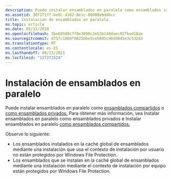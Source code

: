 ```yaml
---
description: Puede instalar ensamblados en paralelo como ensamblados compartidos o como ensamblados privados. Para obtener más información, vea Instalar ensamblados en paralelo como ensamblados privados e Instalar ensamblados en paralelo como ensamblados compartidos.
ms.assetid: 36f271ff-be0c-4162-8e1c-86088ebddbcc
title: Instalación de ensamblados en paralelo
ms.topic: article
ms.date: 05/31/2018
ms.openlocfilehash: 3be68580c7f0e3890c2e53b148daec92fbad18ae
ms.sourcegitcommit: d75fc10b9f0825bbe5ce5045c90d4045e3c53243
ms.translationtype: MT
ms.contentlocale: es-ES
ms.lasthandoff: 09/13/2021
ms.locfileid: "127271524"
---
```

# <a name="installing-side-by-side-assemblies"></a>Instalación de ensamblados en paralelo

Puede instalar ensamblados en paralelo como [ensamblados compartidos](/windows/desktop/Msi/shared-assemblies) o [como ensamblados privados.](/windows/desktop/Msi/private-assemblies) Para obtener más [](installing-side-by-side-assemblies-as-private-assemblies.md) información, vea Instalar ensamblados en paralelo como ensamblados privados e Instalar ensamblados en paralelo [como ensamblados compartidos.](installing-side-by-side-assemblies-as-shared-assemblies.md)

Observe lo siguiente:

-   Los ensamblados instalados en la caché global de [](/windows/desktop/Msi/installation-context) ensamblados mediante una instalación que usa el contexto de instalación por usuario no están protegidos por Windows File Protection.
-   Los ensamblados que se instalan en la caché global [](/windows/desktop/Msi/installation-context) de ensamblados mediante una instalación mediante el contexto de instalación por equipo están protegidos por Windows File Protection.

 

 
